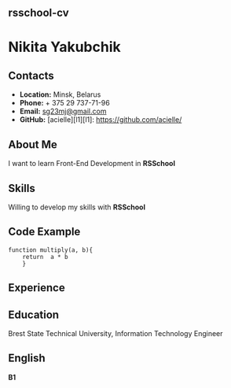 ## **rsschool-cv** ##  
  
# **Nikita Yakubchik** #

## **Contacts** ##
  
* **Location:** Minsk, Belarus  
* **Phone:** + 375 29 737-71-96  
* **Email:** sg23mj@gmail.com  
* **GitHub:** [acielle][l1][l1]: https://github.com/acielle/  
  
## **About Me** ##  

I want to learn Front-End Development in **RSSchool** 
  
##  **Skills** ##  
  
Willing to develop my skills with **RSSchool**  

## **Code Example** ##  

    function multiply(a, b){
        return  a * b
        }  

## **Experience** ##  

## **Education** ##  

Brest State Technical University, Information Technology Engineer  

## **English** ##  

**B1**  
                       